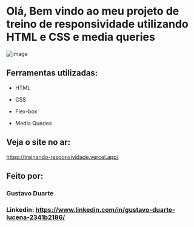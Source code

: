 # Olá, Bem vindo ao meu projeto de treino de responsividade utilizando HTML e CSS e media queries

![image](https://github.com/gustavolucenadev/treinando_responsividade/assets/139890280/e1c82251-39a6-4745-bff0-af5dcc0c7afc)


## Ferramentas utilizadas:

* HTML

* CSS

* Flex-box
  
* Media Queries

  

## Veja o site no ar:
https://treinando-responsividade.vercel.app/



## Feito por:

### Gustavo Duarte

### Linkedin: https://www.linkedin.com/in/gustavo-duarte-lucena-2341b2186/



